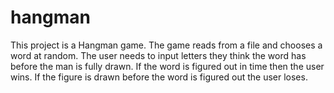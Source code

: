 # hangman

This project is a Hangman game. The game reads from a file and chooses a word at random. The user needs to input letters they think the word has before the man is fully drawn. If the word is figured out in time then the user wins. If the figure is drawn before the word is figured out the user loses.
